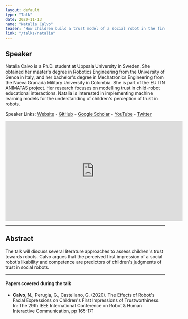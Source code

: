 ```yaml
---
layout: default
type: "Talk"
date: 2020-11-13
name: "Natalia Calvo"
teaser: "How children build a trust model of a social robot in the first encounter?"
link: "/talks/natalia"
---
```

## Speaker
Natalia Calvo is a Ph.D. student at Uppsala University in Sweden. She obtained her master's degree in Robotics Engineering from the University of Genoa in Italy, and her bachelor's degree in Mechatronics Engineering from the Nueva Granada Military University in Colombia. She is part of the EU ITN ANIMATAS project. Her research focuses on modelling trust in child-robot educational interactions. Natalia is interested in implementing machine learning models for the understanding of children's perception of trust in robots.

Speaker Links: [Website](https://www.animatas.eu/network/esr/natalia/) - [GitHub](https://github.com/natycalvob
) - [Google Scholar](https://scholar.google.com/citations?user=rfav_NcAAAAJ&hl=en) - [YouTube](https://www.youtube.com/channel/UC0QKgP6sMUp6rXLn9VawRlw) - [Twitter](https://twitter.com/natycalvob)

<iframe width="560" height="315" src="https://www.youtube.com/embed/oe-wQOhrZa0" frameborder="0" allow="accelerometer; autoplay; clipboard-write; encrypted-media; gyroscope; picture-in-picture" allowfullscreen></iframe>

---

## Abstract
The talk will discuss several literature approaches to assess children's trust towards robots. Calvo argues that the perceived first impression of a social robot's likability and competence are predictors of children's judgments of trust in social robots.

---

#### Papers covered during the talk
* **Calvo, N.**, Perugia, G., Castellano, G. (2020). The Effects of Robot's Facial Expressions on Children's First Impressions of Trustworthiness. In: The 29th IEEE International Conference on Robot & Human Interactive Communication, pp 165-171







